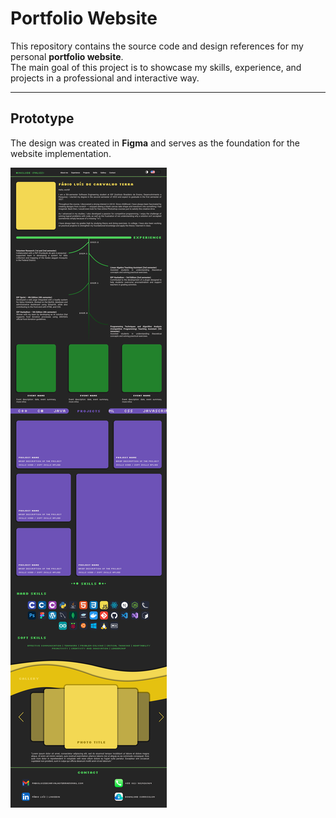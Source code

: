 # Portfolio Website

This repository contains the source code and design references for my personal **portfolio website**.  
The main goal of this project is to showcase my skills, experience, and projects in a professional and interactive way.

---

## Prototype

The design was created in **Figma** and serves as the foundation for the website implementation.  

![Prototype Screen](prototype/portfolio-prototype.png)